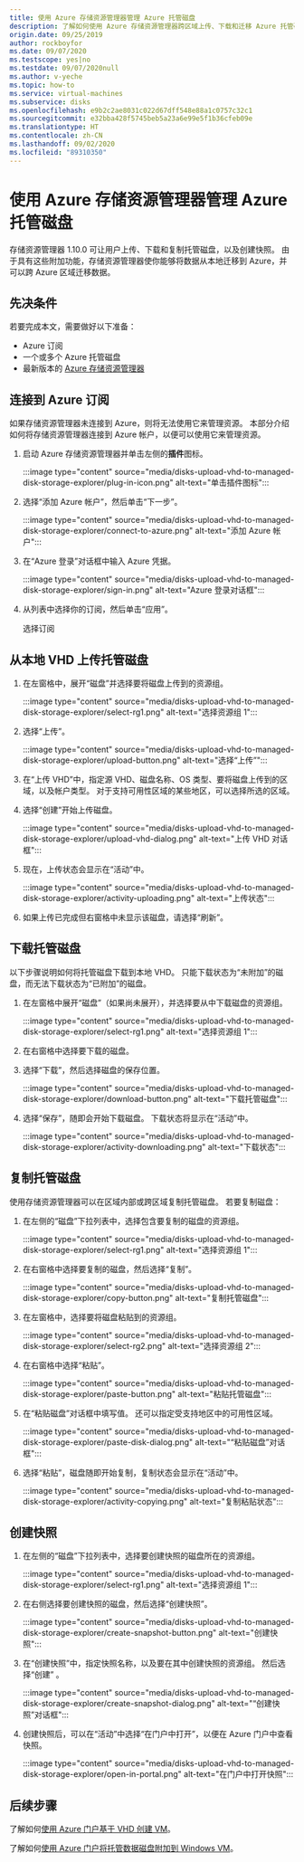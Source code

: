 ```yaml
---
title: 使用 Azure 存储资源管理器管理 Azure 托管磁盘
description: 了解如何使用 Azure 存储资源管理器跨区域上传、下载和迁移 Azure 托管磁盘并创建托管磁盘的快照。
origin.date: 09/25/2019
author: rockboyfor
ms.date: 09/07/2020
ms.testscope: yes|no
ms.testdate: 09/07/2020null
ms.author: v-yeche
ms.topic: how-to
ms.service: virtual-machines
ms.subservice: disks
ms.openlocfilehash: e9b2c2ae8031c022d67dff548e88a1c0757c32c1
ms.sourcegitcommit: e32bba428f5745beb5a23a6e99e5f1b36cfeb09e
ms.translationtype: HT
ms.contentlocale: zh-CN
ms.lasthandoff: 09/02/2020
ms.locfileid: "89310350"
---
```

<!--Verified successfully from renamed articles-->
# <a name="use-azure-storage-explorer-to-manage-azure-managed-disks"></a>使用 Azure 存储资源管理器管理 Azure 托管磁盘

存储资源管理器 1.10.0 可让用户上传、下载和复制托管磁盘，以及创建快照。 由于具有这些附加功能，存储资源管理器使你能够将数据从本地迁移到 Azure，并可以跨 Azure 区域迁移数据。

## <a name="prerequisites"></a>先决条件

若要完成本文，需要做好以下准备：
- Azure 订阅
- 一个或多个 Azure 托管磁盘
- 最新版本的 [Azure 存储资源管理器](https://azure.microsoft.com/features/storage-explorer/)

## <a name="connect-to-an-azure-subscription"></a>连接到 Azure 订阅

如果存储资源管理器未连接到 Azure，则将无法使用它来管理资源。 本部分介绍如何将存储资源管理器连接到 Azure 帐户，以便可以使用它来管理资源。

1. 启动 Azure 存储资源管理器并单击左侧的**插件**图标。

    :::image type="content" source="media/disks-upload-vhd-to-managed-disk-storage-explorer/plug-in-icon.png" alt-text="单击插件图标":::

1. 选择“添加 Azure 帐户”，然后单击“下一步”。  

    :::image type="content" source="media/disks-upload-vhd-to-managed-disk-storage-explorer/connect-to-azure.png" alt-text="添加 Azure 帐户":::

1. 在“Azure 登录”对话框中输入 Azure 凭据。 

    :::image type="content" source="media/disks-upload-vhd-to-managed-disk-storage-explorer/sign-in.png" alt-text="Azure 登录对话框":::

1. 从列表中选择你的订阅，然后单击“应用”。

    选择订阅

## <a name="upload-a-managed-disk-from-an-on-prem-vhd"></a>从本地 VHD 上传托管磁盘

1. 在左窗格中，展开“磁盘”并选择要将磁盘上传到的资源组。 

    :::image type="content" source="media/disks-upload-vhd-to-managed-disk-storage-explorer/select-rg1.png" alt-text="选择资源组 1":::

1. 选择“上传”。

    :::image type="content" source="media/disks-upload-vhd-to-managed-disk-storage-explorer/upload-button.png" alt-text="选择“上传”":::

1. 在“上传 VHD”中，指定源 VHD、磁盘名称、OS 类型、要将磁盘上传到的区域，以及帐户类型。  对于支持可用性区域的某些地区，可以选择所选的区域。
1. 选择“创建”开始上传磁盘。 

    :::image type="content" source="media/disks-upload-vhd-to-managed-disk-storage-explorer/upload-vhd-dialog.png" alt-text="上传 VHD 对话框":::

1. 现在，上传状态会显示在“活动”中。 

    :::image type="content" source="media/disks-upload-vhd-to-managed-disk-storage-explorer/activity-uploading.png" alt-text="上传状态":::

1. 如果上传已完成但右窗格中未显示该磁盘，请选择“刷新”。 

## <a name="download-a-managed-disk"></a>下载托管磁盘

以下步骤说明如何将托管磁盘下载到本地 VHD。 只能下载状态为“未附加”的磁盘，而无法下载状态为“已附加”的磁盘。  

1. 在左窗格中展开“磁盘”（如果尚未展开），并选择要从中下载磁盘的资源组。 

    :::image type="content" source="media/disks-upload-vhd-to-managed-disk-storage-explorer/select-rg1.png" alt-text="选择资源组 1":::

1. 在右窗格中选择要下载的磁盘。
1. 选择“下载”，然后选择磁盘的保存位置。 

    :::image type="content" source="media/disks-upload-vhd-to-managed-disk-storage-explorer/download-button.png" alt-text="下载托管磁盘":::

1. 选择“保存”，随即会开始下载磁盘。  下载状态将显示在“活动”中。 

    :::image type="content" source="media/disks-upload-vhd-to-managed-disk-storage-explorer/activity-downloading.png" alt-text="下载状态":::

## <a name="copy-a-managed-disk"></a>复制托管磁盘

使用存储资源管理器可以在区域内部或跨区域复制托管磁盘。 若要复制磁盘：

1. 在左侧的“磁盘”下拉列表中，选择包含要复制的磁盘的资源组。 

    :::image type="content" source="media/disks-upload-vhd-to-managed-disk-storage-explorer/select-rg1.png" alt-text="选择资源组 1":::

1. 在右窗格中选择要复制的磁盘，然后选择“复制”。 

    :::image type="content" source="media/disks-upload-vhd-to-managed-disk-storage-explorer/copy-button.png" alt-text="复制托管磁盘":::

1. 在左窗格中，选择要将磁盘粘贴到的资源组。

    :::image type="content" source="media/disks-upload-vhd-to-managed-disk-storage-explorer/select-rg2.png" alt-text="选择资源组 2":::

1. 在右窗格中选择“粘贴”。 

    :::image type="content" source="media/disks-upload-vhd-to-managed-disk-storage-explorer/paste-button.png" alt-text="粘贴托管磁盘":::

1. 在“粘贴磁盘”对话框中填写值。  还可以指定受支持地区中的可用性区域。

    :::image type="content" source="media/disks-upload-vhd-to-managed-disk-storage-explorer/paste-disk-dialog.png" alt-text="“粘贴磁盘”对话框":::

1. 选择“粘贴”，磁盘随即开始复制，复制状态会显示在“活动”中。  

    :::image type="content" source="media/disks-upload-vhd-to-managed-disk-storage-explorer/activity-copying.png" alt-text="复制粘贴状态":::

## <a name="create-a-snapshot"></a>创建快照

1. 在左侧的“磁盘”下拉列表中，选择要创建快照的磁盘所在的资源组。 

    :::image type="content" source="media/disks-upload-vhd-to-managed-disk-storage-explorer/select-rg1.png" alt-text="选择资源组 1":::

1. 在右侧选择要创建快照的磁盘，然后选择“创建快照”。 

    :::image type="content" source="media/disks-upload-vhd-to-managed-disk-storage-explorer/create-snapshot-button.png" alt-text="创建快照":::

1. 在“创建快照”中，指定快照名称，以及要在其中创建快照的资源组。  然后选择“创建”  。

    :::image type="content" source="media/disks-upload-vhd-to-managed-disk-storage-explorer/create-snapshot-dialog.png" alt-text="“创建快照”对话框":::

1. 创建快照后，可以在“活动”中选择“在门户中打开”，以便在 Azure 门户中查看快照。  

    :::image type="content" source="media/disks-upload-vhd-to-managed-disk-storage-explorer/open-in-portal.png" alt-text="在门户中打开快照":::

## <a name="next-steps"></a>后续步骤

了解如何[使用 Azure 门户基于 VHD 创建 VM](https://docs.azure.cn/virtual-machines/windows/create-vm-specialized-portal)。

了解如何[使用 Azure 门户将托管数据磁盘附加到 Windows VM](https://docs.azure.cn/virtual-machines/windows/attach-managed-disk-portal)。

<!-- Update_Description: new article about disks use storage explorer managed disks -->
<!--NEW.date: 09/07/2020-->